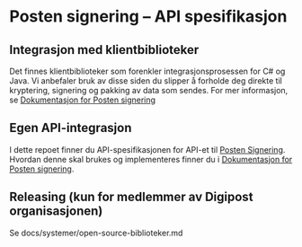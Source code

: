 # Posten signering – API spesifikasjon

## Integrasjon med klientbiblioteker

Det finnes klientbiblioteker som forenkler integrasjonsprosessen for C# og Java. Vi anbefaler bruk av disse siden du slipper å forholde deg direkte til kryptering, signering og pakking av data som sendes. For mer informasjon, se [Dokumentasjon for Posten signering](https://signering-docs.rtfd.io)


## Egen API-integrasjon

I dette repoet finner du API-spesifikasjonen for API-et til [Posten Signering](http://www.signering.posten.no). Hvordan denne skal brukes og implementeres finner du i [Dokumentasjon for Posten signering](https://signering-docs.rtfd.io).

## Releasing (kun for medlemmer av Digipost organisasjonen)

Se docs/systemer/open-source-biblioteker.md
